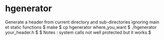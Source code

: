 # hgenerator
Generate a header from current directory and sub-directories ignoring main et static functions $
make $
cp hgenerator where_you_want $
./hgenerator your_header.h $
$
Notes : system calls not well protected but it works.$
